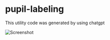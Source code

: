 # pupil-labeling
This utility code was generated by using chatgpt

![Screenshot](images/screenshot.png)

